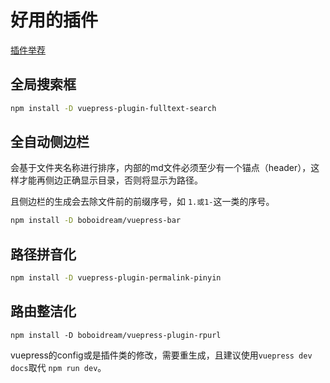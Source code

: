 # 好用的插件

[插件举荐](https://github.com/vuepressjs/awesome-vuepress#plugins)

## 全局搜索框

```sh
npm install -D vuepress-plugin-fulltext-search  
```

## 全自动侧边栏

会基于文件夹名称进行排序，内部的md文件必须至少有一个锚点（header），这样才能再侧边正确显示目录，否则将显示为路径。

且侧边栏的生成会去除文件前的前缀序号，如 `1.或1-`这一类的序号。

```sh
npm install -D boboidream/vuepress-bar
```

## 路径拼音化

```sh
npm install -D vuepress-plugin-permalink-pinyin
```

## 路由整洁化
```
npm install -D boboidream/vuepress-plugin-rpurl 
```

vuepress的config或是插件类的修改，需要重生成，且建议使用`vuepress dev docs`取代 `npm run dev`。